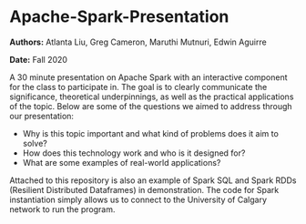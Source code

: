 # Apache-Spark-Presentation

**Authors:** Atlanta Liu, Greg Cameron, Maruthi Mutnuri, Edwin Aguirre

**Date:** Fall 2020

A 30 minute presentation on Apache Spark with an interactive component for the class to participate in. The goal is to clearly communicate the significance, theoretical underpinnings, as well as the practical applications of the topic. Below are some of the questions we aimed to address through our presentation:

- Why is this topic important and what kind of problems does it aim to solve?
- How does this technology work and who is it designed for?
- What are some examples of real-world applications? 

Attached to this repository is also an example of Spark SQL and Spark RDDs (Resilient Distributed Dataframes) in demonstration. The code for Spark instantiation simply allows us to connect to the University of Calgary network to run the program. 
